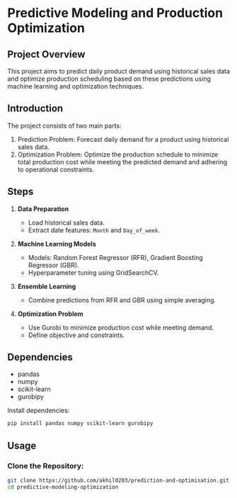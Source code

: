 # Predictive Modeling and Production Optimization

## Project Overview
This project aims to predict daily product demand using historical sales data and optimize production scheduling based on these predictions using machine learning and optimization techniques.
## Introduction
The project consists of two main parts:

1. Prediction Problem: Forecast daily demand for a product using historical sales data.
2. Optimization Problem: Optimize the production schedule to minimize total production cost while meeting the predicted demand and adhering to operational constraints.
## Steps
1. **Data Preparation**
    - Load historical sales data.
    - Extract date features: `Month` and `Day_of_week`.

2. **Machine Learning Models**
    - Models: Random Forest Regressor (RFR), Gradient Boosting Regressor (GBR).
    - Hyperparameter tuning using GridSearchCV.

3. **Ensemble Learning**
    - Combine predictions from RFR and GBR using simple averaging.

4. **Optimization Problem**
    - Use Gurobi to minimize production cost while meeting demand.
    - Define objective and constraints.

## Dependencies
- pandas
- numpy
- scikit-learn
- gurobipy

Install dependencies:
```bash
pip install pandas numpy scikit-learn gurobipy
```
## Usage

### Clone the Repository:
```bash
git clone https://github.com/akhil0203/prediction-and-optimisation.git
cd predictive-modeling-optimization
```
